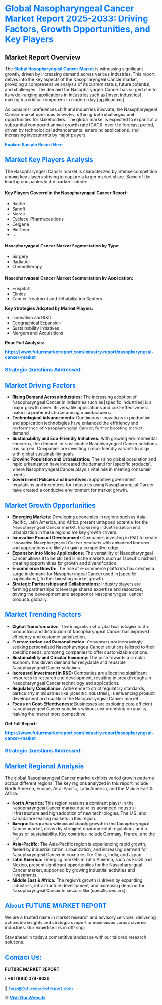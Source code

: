 <h1 style="color: #007BFF;">Global Nasopharyngeal Cancer Market Report 2025-2033: Driving Factors, Growth Opportunities, and Key Players</h1>

<section id="overview">
<h2>Market Report Overview</h2>
<p>The <a href="https://www.futuremarketreport.com/industry-report/nasopharyngeal-cancer-market" style="color: #007BFF; text-decoration: none;"><strong>Global Nasopharyngeal Cancer Market</strong></a> is witnessing significant growth, driven by increasing demand across various industries. This report delves into the key aspects of the Nasopharyngeal Cancer market, providing a comprehensive analysis of its current status, future potential, and challenges. The demand for Nasopharyngeal Cancer has surged due to its wide-ranging applications in industries such as [insert industries], making it a critical component in modern-day [applications].</p>
<p>As consumer preferences shift and industries innovate, the Nasopharyngeal Cancer market continues to evolve, offering both challenges and opportunities for stakeholders. The global market is expected to expand at a substantial compound annual growth rate (CAGR) over the forecast period, driven by technological advancements, emerging applications, and increasing investments by major players.</p>
</section>

<section id="overview">
<p><a href="https://www.futuremarketreport.com/request-sample/reportId=98879" style="color: #007BFF; text-decoration: none;"><strong>Explore Sample Report Here</strong></a></p>
</section>

<section id="key-players">
<h2 style="color: #007BFF;">Market Key Players Analysis</h2>
<p>The Nasopharyngeal Cancer market is characterized by intense competition among key players striving to capture a larger market share. Some of the leading companies in the market include:</p>
<h4>Key Players Covered in the Nasopharyngeal Cancer Report:</h4>
<ul><li>Roche</li><li>Sanofi</li><li>Merck</li><li>Cyclacel Pharmaceuticals</li><li>Celgene</li><li>BioDiem</li><li>...</li></ul>
<h4>Nasopharyngeal Cancer Market Segmentation by Type:</h4>
<ul><li>Surgery</li><li>Radiation</li><li>Chemotherapy</li></ul>

<h4>Nasopharyngeal Cancer Market Segmentation by Application:</h4>
<ul><li>Hospitals</li><li>Clinics</li><li>Cancer Treatment and Rehabilitation Centers</li></ul>
<p><strong>Key Strategies Adopted by Market Players:</strong></p>
<ul>
<li>Innovation and R&D</li>
<li>Geographical Expansion</li>
<li>Sustainability Initiatives</li>
<li>Mergers and Acquisitions</li>
</ul>
</section>

<section>
<p><strong>Read Full Analysis: </strong></p><a href="https://www.futuremarketreport.com/industry-report/nasopharyngeal-cancer-market" style="color: #007BFF; text-decoration: none;"><strong>https://www.futuremarketreport.com/industry-report/nasopharyngeal-cancer-market</strong></a>
<h3 style="color: #007BFF;">Strategic Questions Addressed:</h3>
</section>

<section id="driving-factors">
<h2 style="color: #007BFF;">Market Driving Factors</h2>
<ul>
<li><strong>Rising Demand Across Industries:</strong> The increasing adoption of Nasopharyngeal Cancer in industries such as [specific industries] is a major growth driver. Its versatile applications and cost-effectiveness make it a preferred choice among manufacturers.</li>
<li><strong>Technological Advancements:</strong> Continuous innovations in production and application technologies have enhanced the efficiency and performance of Nasopharyngeal Cancer, further boosting market demand.</li>
<li><strong>Sustainability and Eco-Friendly Initiatives:</strong> With growing environmental concerns, the demand for sustainable Nasopharyngeal Cancer solutions has surged. Companies are investing in eco-friendly variants to align with global sustainability goals.</li>
<li><strong>Growing Population and Urbanization:</strong> The rising global population and rapid urbanization have increased the demand for [specific products], where Nasopharyngeal Cancer plays a vital role in meeting consumer needs.</li>
<li><strong>Government Policies and Incentives:</strong> Supportive government regulations and incentives for industries using Nasopharyngeal Cancer have created a conducive environment for market growth.</li>
</ul>
</section>

<section id="growth-opportunities">
<h2 style="color: #007BFF;">Market Growth Opportunities</h2>
<ul>
<li><strong>Emerging Markets:</strong> Developing economies in regions such as Asia-Pacific, Latin America, and Africa present untapped potential for the Nasopharyngeal Cancer market. Increasing industrialization and urbanization in these regions are key growth drivers.</li>
<li><strong>Innovative Product Development:</strong> Companies investing in R&D to create innovative Nasopharyngeal Cancer products with enhanced features and applications are likely to gain a competitive edge.</li>
<li><strong>Expansion into Niche Applications:</strong> The versatility of Nasopharyngeal Cancer allows it to be utilized in niche markets such as [specific niches], creating opportunities for growth and diversification.</li>
<li><strong>E-commerce Growth:</strong> The rise of e-commerce platforms has created a surge in demand for Nasopharyngeal Cancer used in [specific applications], further boosting market growth.</li>
<li><strong>Strategic Partnerships and Collaborations:</strong> Industry players are forming partnerships to leverage shared expertise and resources, driving the development and adoption of Nasopharyngeal Cancer products globally.</li>
</ul>
</section>

<section id="trending-factors">
<h2 style="color: #007BFF;">Market Trending Factors</h2>
<ul>
<li><strong>Digital Transformation:</strong> The integration of digital technologies in the production and distribution of Nasopharyngeal Cancer has improved efficiency and customer satisfaction.</li>
<li><strong>Customization and Personalization:</strong> Consumers are increasingly seeking personalized Nasopharyngeal Cancer solutions tailored to their specific needs, prompting companies to offer customizable options.</li>
<li><strong>Sustainability and Circular Economy:</strong> The push towards a circular economy has driven demand for recyclable and reusable Nasopharyngeal Cancer solutions.</li>
<li><strong>Increased Investment in R&D:</strong> Companies are allocating significant resources to research and development, resulting in breakthroughs in Nasopharyngeal Cancer technology and applications.</li>
<li><strong>Regulatory Compliance:</strong> Adherence to strict regulatory standards, particularly in industries like [specific industries], is influencing product development and quality in the Nasopharyngeal Cancer market.</li>
<li><strong>Focus on Cost-Effectiveness:</strong> Businesses are exploring cost-efficient Nasopharyngeal Cancer solutions without compromising on quality, making the market more competitive.</li>
</ul>
</section>

<section>
<p><strong>Get Full Report: </strong></p><a href="https://www.futuremarketreport.com/industry-report/nasopharyngeal-cancer-market" style="color: #007BFF; text-decoration: none;"><strong>https://www.futuremarketreport.com/industry-report/nasopharyngeal-cancer-market</strong></a>
<h3 style="color: #007BFF;">Strategic Questions Addressed:</h3>
</section>


<section id="regional-analysis">
<h2 style="color: #007BFF;">Market Regional Analysis</h2>
<p>The global Nasopharyngeal Cancer market exhibits varied growth patterns across different regions. The key regions analyzed in this report include North America, Europe, Asia-Pacific, Latin America, and the Middle East & Africa:</p>
<ul>
<li><strong>North America:</strong> This region remains a dominant player in the Nasopharyngeal Cancer market due to its advanced industrial infrastructure and high adoption of new technologies. The U.S. and Canada are leading markets in this region.</li>
<li><strong>Europe:</strong> Europe has witnessed steady growth in the Nasopharyngeal Cancer market, driven by stringent environmental regulations and a focus on sustainability. Key countries include Germany, France, and the U.K.</li>
<li><strong>Asia-Pacific:</strong> The Asia-Pacific region is experiencing rapid growth, fueled by industrialization, urbanization, and increasing demand for Nasopharyngeal Cancer in countries like China, India, and Japan.</li>
<li><strong>Latin America:</strong> Emerging markets in Latin America, such as Brazil and Mexico, present significant opportunities for the Nasopharyngeal Cancer market, supported by growing industrial activities and investments.</li>
<li><strong>Middle East & Africa:</strong> The region’s growth is driven by expanding industries, infrastructure development, and increasing demand for Nasopharyngeal Cancer in sectors like [specific sectors].</li>
</ul>
</section>

<footer>
<h2 style="color: #007BFF;">About FUTURE MARKET REPORT</h2>
<p>We are a trusted name in market research and advisory services, delivering actionable insights and strategic support to businesses across diverse industries. Our expertise lies in offering:</p>

<p>Stay ahead in today’s competitive landscape with our tailored research solutions.</p>

<h2 style="color: #007BFF;">Contact Us:</h2>
<p><strong>FUTURE MARKET REPORT</strong></p>
<p>📞 <strong>+91 (883) 074-8030</strong></p>
<p>📧 <strong><a href="mailto:help@futuremarketreport.com" style="color: #007BFF;">help@futuremarketreport.com</a></strong></p>
<p>🌐 <strong><a href="https://www.futuremarketreport.com/" style="color: #007BFF;">Visit Our Website</a></strong></p>
</footer>